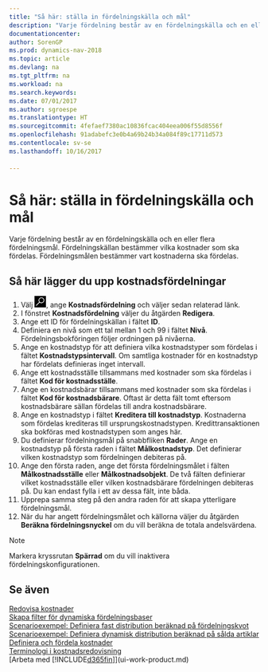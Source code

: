```yaml
---
title: "Så här: ställa in fördelningskälla och mål"
description: "Varje fördelning består av en fördelningskälla och en eller flera fördelningsmål. Fördelningskällan bestämmer vilka kostnader som ska fördelas. Fördelningsmålen bestämmer vart kostnaderna ska fördelas."
documentationcenter: 
author: SorenGP
ms.prod: dynamics-nav-2018
ms.topic: article
ms.devlang: na
ms.tgt_pltfrm: na
ms.workload: na
ms.search.keywords: 
ms.date: 07/01/2017
ms.author: sgroespe
ms.translationtype: HT
ms.sourcegitcommit: 4fefaef7380ac10836fcac404eea006f55d8556f
ms.openlocfilehash: 91adabefc3e0b4a69b24b34a084f89c17711d573
ms.contentlocale: sv-se
ms.lasthandoff: 10/16/2017

---
```

# <a name="how-to-set-up-allocation-source-and-targets"></a>Så här: ställa in fördelningskälla och mål
Varje fördelning består av en fördelningskälla och en eller flera fördelningsmål. Fördelningskällan bestämmer vilka kostnader som ska fördelas. Fördelningsmålen bestämmer vart kostnaderna ska fördelas.  

## <a name="to-set-up-cost-allocations"></a>Så här lägger du upp kostnadsfördelningar  
1.  Välj ![Söka efter sida eller rapport](media/ui-search/search_small.png "ikonen Söka efter sida eller rapport"), ange **Kostnadsfördelning** och väljer sedan relaterad länk.  
2.  I fönstret **Kostnadsfördelning** väljer du åtgärden **Redigera**.  
3.  Ange ett ID för fördelningskällan i fältet **ID**.  
4.  Definiera en nivå som ett tal mellan 1 och 99 i fältet **Nivå**. Fördelningsbokföringen följer ordningen på nivåerna.  
5.  Ange en kostnadstyp för att definiera vilka kostnadstyper som fördelas i fältet **Kostnadstypsintervall**. Om samtliga kostnader för en kostnadstyp har fördelats definieras inget intervall.  
6.  Ange ett kostnadsställe tillsammans med kostnader som ska fördelas i fältet **Kod för kostnadsställe**.  
7.  Ange en kostnadsbärar tillsammans med kostnader som ska fördelas i fältet **Kod för kostnadsbärare**. Oftast är detta fält tomt eftersom kostnadsbärare sällan fördelas till andra kostnadsbärare.  
8.  Ange en kostnadstyp i fältet **Kreditera till kostnadstyp**. Kostnaderna som fördelas krediteras till ursprungskostnadstypen. Kredittransaktionen ska bokföras med kostnadstypen som anges här.  
9. Du definierar fördelningsmål på snabbfliken **Rader**. Ange en kostnadstyp på första raden i fältet **Målkostnadstyp**. Det definierar vilken kostnadstyp som fördelningen debiteras på.  
10. Ange den första raden, ange det första fördelningsmålet i fälten **Målkostnadsställe** eller **Målkostnadsobjekt**. De två fälten definierar vilket kostnadsställe eller vilken kostnadsbärare fördelningen debiteras på. Du kan endast fylla i ett av dessa fält, inte båda.  
11. Upprepa samma steg på den andra raden för att skapa ytterligare fördelningsmål.  
12. När du har angett fördelningsmålet och källorna väljer du åtgärden **Beräkna fördelningsnyckel** om du vill beräkna de totala andelsvärdena.  

> [!NOTE]  
>  Markera kryssrutan **Spärrad** om du vill inaktivera fördelningskonfigurationen.  

## <a name="see-also"></a>Se även  
[Redovisa kostnader](finance-manage-cost-accounting.md)  
 [Skapa filter för dynamiska fördelningsbaser](finance-setting-filters-for-dynamic-allocation-bases.md)   
 [Scenarioexempel: Definiera fast distribution beräknad på fördelningskvot](finance-scenario-example-defining-static-allocations-based-on-allocation-ratio.md)   
 [Scenarioexempel: Definiera dynamisk distribution beräknad på sålda artiklar](finance-scenario-example-defining-dynamic-allocations-based-on-items-sold.md)   
 [Definiera och fördela kostnader](finance-define-and-allocate-costs.md)   
 [Terminologi i kostnadsredovisning](finance-terminology-in-cost-accounting.md)  
 [Arbeta med [!INCLUDE[d365fin](includes/d365fin_md.md)]](ui-work-product.md)

